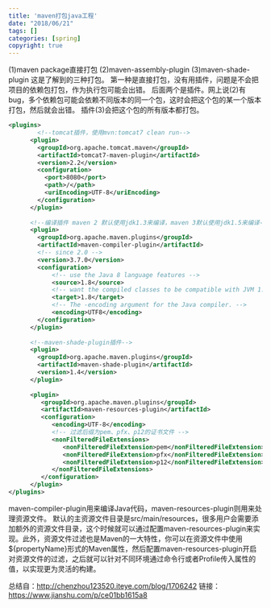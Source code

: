 ```yaml
---
title: 'maven打包java工程'
date: "2018/06/21"
tags: []
categories: [spring]
copyright: true
---
```

(1)maven package直接打包
(2)maven-assembly-plugin
(3)maven-shade-plugin
这是了解到的三种打包。
第一种是直接打包，没有用插件，问题是不会把项目的依赖包打包，作为执行包可能会出错。
后面两个是插件。网上说(2)有bug，多个依赖包可能会依赖不同版本的同一个包，这时会把这个包的某一个版本打包，然后就会出错。
插件(3)会把这个包的所有版本都打包。

```xml
<plugins>
        <!--tomcat插件，使用mvn:tomcat7 clean run-->
      <plugin>
        <groupId>org.apache.tomcat.maven</groupId>
        <artifactId>tomcat7-maven-plugin</artifactId>
        <version>2.2</version>
        <configuration>
          <port>8080</port>
          <path>/</path>
          <uriEncoding>UTF-8</uriEncoding>
        </configuration>
      </plugin>
      
      <!--编译插件 maven 2 默认使用jdk1.3来编译，maven 3默认使用jdk1.5来编译-->
      <plugin>
        <groupId>org.apache.maven.plugins</groupId>
        <artifactId>maven-compiler-plugin</artifactId>
        <!-- since 2.0 -->
        <version>3.7.0</version>
        <configuration>
            <!-- use the Java 8 language features -->
            <source>1.8</source>
            <!-- want the compiled classes to be compatible with JVM 1.8 -->
            <target>1.8</target>
            <!-- The -encoding argument for the Java compiler. -->
            <encoding>UTF8</encoding>
        </configuration>
      </plugin>
      
      <!--maven-shade-plugin插件-->
      <plugin>  
        <groupId>org.apache.maven.plugins</groupId>  
        <artifactId>maven-shade-plugin</artifactId>  
        <version>1.4</version>  
      </plugin>  
      
      <plugin> 
         <groupId>org.apache.maven.plugins</groupId> 
         <artifactId>maven-resources-plugin</artifactId> 
         <configuration> 
            <encoding>UTF-8</encoding> 
            <!-- 过滤后缀为pem、pfx、p12的证书文件 --> 
            <nonFilteredFileExtensions> 
               <nonFilteredFileExtension>pem</nonFilteredFileExtension> 
               <nonFilteredFileExtension>pfx</nonFilteredFileExtension> 
               <nonFilteredFileExtension>p12</nonFilteredFileExtension>
            </nonFilteredFileExtensions> 
         </configuration> 
      </plugin>
</plugins>
```
maven-compiler-plugin用来编译Java代码，maven-resources-plugin则用来处理资源文件。
默认的主资源文件目录是src/main/resources，很多用户会需要添加额外的资源文件目录，这个时候就可以通过配置maven-resources-plugin来实现。此外，资源文件过滤也是Maven的一大特性，你可以在资源文件中使用${propertyName}形式的Maven属性，然后配置maven-resources-plugin开启对资源文件的过滤，之后就可以针对不同环境通过命令行或者Profile传入属性的值，以实现更为灵活的构建。


总结自：http://chenzhou123520.iteye.com/blog/1706242
链接：https://www.jianshu.com/p/ce01bb1615a8
